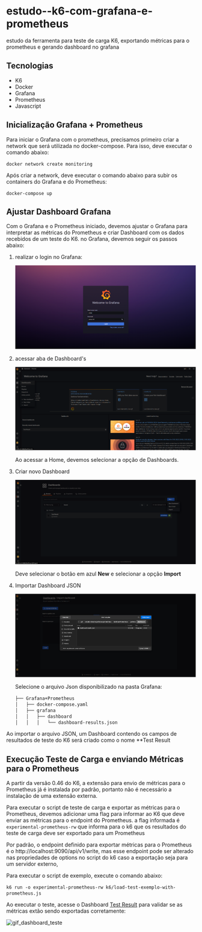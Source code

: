 # estudo--k6-com-grafana-e-prometheus
estudo  da ferramenta para teste de carga K6, exportando  métricas para o prometheus e gerando dashboard no grafana

## Tecnologias
- K6
- Docker
- Grafana
- Prometheus
- Javascript


## Inicialização Grafana + Prometheus
Para iniciar o Grafana com o prometheus, precisamos primeiro criar a network que será utilizada no docker-compose.
Para isso, deve executar o comando abaixo:

```console
docker network create monitoring
```

Após criar a network, deve executar o comando abaixo para subir os containers do Grafana e do Prometheus:

```console
docker-compose up
```

## Ajustar Dashboard Grafana
Com o Grafana e o Prometheus iniciado, devemos ajustar o Grafana para interpretar as métricas do Prometheus e criar Dashboard com os dados recebidos de um teste do K6.
no Grafana, devemos seguir os passos abaixo:

1. realizar o login no Grafana:

    ![login](https://raw.githubusercontent.com/lucas-silvs/estudo--k6-com-grafana-e-prometheus/main/images/login.png)

2. acessar aba de Dashboard's

    ![Home](https://raw.githubusercontent.com/lucas-silvs/estudo--k6-com-grafana-e-prometheus/main/images/home_grafana.png)


    Ao acessar a Home, devemos selecionar a opção de Dashboards.

3. Criar novo Dashboard

    ![Create_dashboard](https://raw.githubusercontent.com/lucas-silvs/estudo--k6-com-grafana-e-prometheus/main/images/create_dashboard.png)

    Deve selecionar o botão em azul **New** e selecionar a opção **Import**

4. Importar Dashboard JSON


    ![Select_Json_dashboard](https://raw.githubusercontent.com/lucas-silvs/estudo--k6-com-grafana-e-prometheus/main/images/select_json_dashboard.png)

    Selecione o arquivo Json disponibilizado na pasta Grafana:

    ```console
    ├── Grafana+Prometheus
    │   ├── docker-compose.yaml
    │   ├── grafana
    │   │   ├── dashboard
    │   │   │   └── dashboard-results.json
    
    ```

Ao importar o arquivo JSON, um Dashboard contendo os campos de resultados de teste do K6 será criado como o nome **Test Result

## Execução Teste de Carga e enviando Métricas para o Prometheus

A partir da versão 0.46 do K6, a extensão para envio de métricas para o Prometheus já é instalada por padrão, portanto não é necessário a instalação de uma extensão externa.

Para executar o script de teste de carga e exportar as métricas para o Prometheus, devemos adicionar uma flag para informar ao K6 que deve enviar as métricas para o endpoint do Prometheus. a flag informada é ``` experimental-prometheus-rw``` que informa para o k6 que os resultados do teste de carga deve ser exportado para um Prometheus

Por padrão, o endpoint definido para exportar métricas para o Prometheus é o http://localhost:9090/api/v1/write, mas esse endpoint pode ser alterado nas propriedades de options no script do k6 caso a exportação seja para um servidor externo,

Para executar o script de exemplo, execute o comando abaixo:

```console
k6 run -o experimental-prometheus-rw k6/load-test-exemplo-with-prometheus.js
```

Ao executar o teste, acesse o Dashboard [Test Result](http://localhost:3000/d/01npcT44k/test-result?orgId=1&refresh=10s) para validar se as métricas extão sendo exportadas corretamente:

![gif_dashboard_teste](https://raw.githubusercontent.com/lucas-silvs/estudo--k6-com-grafana-e-prometheus/main/images/metricas_exemplo_dashboard.gif)




